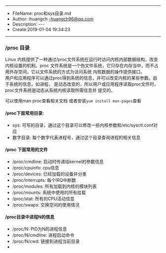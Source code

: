 ___
- FileName: proc和sys目录.md
- Author: ihuangch -huangch96@qq.com
- Description: ---
- Create:2019-01-04 19:34:23
___


### /proc 目录
Linux 内核提供了一种通过/proc文件系统在运行时访问内核内部数据结构，改变内核设置的机制。proc
文件系统是一个伪文件系统，它只存在内存当中，而不占用外存空间，它以文件系统的方式为访问系统
内核数据的操作提供接口。  
用户和应用程序可以通过proc得到系统的信息，并可以改变内核的某些参数。由于系统的信息，如进程，
是动态改变的，所以用户或应用程序读取proc文件时，proc文件系统是动态从系统内核读取所需信息并
提交的。  

可以使用man proc查看相关文档
或者安装`yum install man-pages`查看
#### /proc下面常用目录:
- sys: 可写的目录，通过这个目录可以修改一些内核参数和/etc/sysctl.conf对应
- 数字目录: 每个数字代表进程号，通过这个目录查询进程的相关信息


#### /proc 下面常用的文件
- /proc/cmdline: 启动时传递给kernel的参数信息
- /proc/cpuinfo: cpu信息
- /proc/devices: 已经加载的设备并分类
- /proc/interrupts: 每个IRQ中断数
- /proc/modules: 所有加载到内核的模块列表
- /proc/mounts: 系统中使用的所有挂载
- /proc/stat: 所有的CPU活动信息
- /proc/swaps: 交换空间的使用情况


#### /proc目录中进程N的信息
- /proc/N: PID为N的进程信息
- /proc/N/cmdline: 进程启动命令
- /proc/N/cwd: 链接到进程当前目录
-

